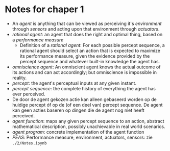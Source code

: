 # Notes for chaper 1

- An _agent_ is anything that can be viewed as perceiving it's _environment_ through _sensors_ and acting upon that environment through _actuators_.
- _rational agent_: an agent that does the right and optimal thing, based on a _performance measure_
  - Definition of a _rational agent_: For each possible percept sequence, a rational agent should select an action that is expected to maximize its performance measure, given the evidence provided by the percept sequence and whatever built-in knowledge the agent has.
- _omniscience agent_: An omniscient agent knows the actual outcome of its actions and can act accordingly; but omniscience is impossible in reality.
- _percept_: the agent's perceptual inputs at any given instant.
- _percept sequence_: the complete history of everything the agent has ever perceived.
- De door de agent gekozen actie kan alleen gebaseerd worden op de huidige percept óf op de (of een deel van) percept sequence. De agent kan geen acties baseren op dingen die de agent nog niet heeft perceived.
- _agent function_: maps any given percept sequence to an action, abstract mathematical description, possibly unachievable in real world scenarios.
- _agent program_: concrete implementation of the agent function
- _PEAS_: Performance measure, environment, actuators, sensors: zie `./2/Notes.ipynb`

